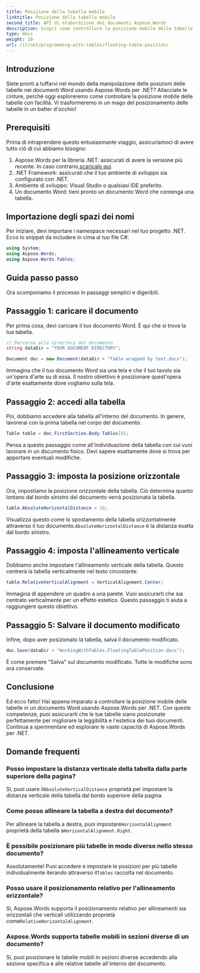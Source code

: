 ```yaml
---
title: Posizione della tabella mobile
linktitle: Posizione della tabella mobile
second_title: API di elaborazione dei documenti Aspose.Words
description: Scopri come controllare la posizione mobile delle tabelle nei documenti Word utilizzando Aspose.Words per .NET con la nostra guida dettagliata e passo dopo passo.
type: docs
weight: 10
url: /it/net/programming-with-tables/floating-table-position/
---
```

## Introduzione

Siete pronti a tuffarvi nel mondo della manipolazione delle posizioni delle tabelle nei documenti Word usando Aspose.Words per .NET? Allacciate le cinture, perché oggi esploreremo come controllare la posizione mobile delle tabelle con facilità. Vi trasformeremo in un mago del posizionamento delle tabelle in un batter d'occhio!

## Prerequisiti

Prima di intraprendere questo entusiasmante viaggio, assicuriamoci di avere tutto ciò di cui abbiamo bisogno:

1. Aspose.Words per la libreria .NET: assicurati di avere la versione più recente. In caso contrario,[scaricalo qui](https://releases.aspose.com/words/net/).
2. .NET Framework: assicurati che il tuo ambiente di sviluppo sia configurato con .NET.
3. Ambiente di sviluppo: Visual Studio o qualsiasi IDE preferito.
4. Un documento Word: tieni pronto un documento Word che contenga una tabella.

## Importazione degli spazi dei nomi

Per iniziare, devi importare i namespace necessari nel tuo progetto .NET. Ecco lo snippet da includere in cima al tuo file C#:

```csharp
using System;
using Aspose.Words;
using Aspose.Words.Tables;
```

## Guida passo passo

Ora scomponiamo il processo in passaggi semplici e digeribili.

## Passaggio 1: caricare il documento

Per prima cosa, devi caricare il tuo documento Word. È qui che si trova la tua tabella.

```csharp
// Percorso alla directory del documento
string dataDir = "YOUR DOCUMENT DIRECTORY";

Document doc = new Document(dataDir + "Table wrapped by text.docx");
```

Immagina che il tuo documento Word sia una tela e che il tuo tavolo sia un'opera d'arte su di essa. Il nostro obiettivo è posizionare quest'opera d'arte esattamente dove vogliamo sulla tela.

## Passaggio 2: accedi alla tabella

Poi, dobbiamo accedere alla tabella all'interno del documento. In genere, lavorerai con la prima tabella nel corpo del documento.

```csharp
Table table = doc.FirstSection.Body.Tables[0];
```

Pensa a questo passaggio come all'individuazione della tabella con cui vuoi lavorare in un documento fisico. Devi sapere esattamente dove si trova per apportare eventuali modifiche.

## Passaggio 3: imposta la posizione orizzontale

Ora, impostiamo la posizione orizzontale della tabella. Ciò determina quanto lontano dal bordo sinistro del documento verrà posizionata la tabella.

```csharp
table.AbsoluteHorizontalDistance = 10;
```

 Visualizza questo come lo spostamento della tabella orizzontalmente attraverso il tuo documento.`AbsoluteHorizontalDistance` è la distanza esatta dal bordo sinistro.

## Passaggio 4: imposta l'allineamento verticale

Dobbiamo anche impostare l'allineamento verticale della tabella. Questo centrerà la tabella verticalmente nel testo circostante.

```csharp
table.RelativeVerticalAlignment = VerticalAlignment.Center;
```

Immagina di appendere un quadro a una parete. Vuoi assicurarti che sia centrato verticalmente per un effetto estetico. Questo passaggio ti aiuta a raggiungere questo obiettivo.

## Passaggio 5: Salvare il documento modificato

Infine, dopo aver posizionato la tabella, salva il documento modificato.

```csharp
doc.Save(dataDir + "WorkingWithTables.FloatingTablePosition.docx");
```

È come premere "Salva" sul documento modificato. Tutte le modifiche sono ora conservate.

## Conclusione

Ed ecco fatto! Hai appena imparato a controllare la posizione mobile delle tabelle in un documento Word usando Aspose.Words per .NET. Con queste competenze, puoi assicurarti che le tue tabelle siano posizionate perfettamente per migliorare la leggibilità e l'estetica dei tuoi documenti. Continua a sperimentare ed esplorare le vaste capacità di Aspose.Words per .NET.

## Domande frequenti

### Posso impostare la distanza verticale della tabella dalla parte superiore della pagina?

 Sì, puoi usare il`AbsoluteVerticalDistance` proprietà per impostare la distanza verticale della tabella dal bordo superiore della pagina.

### Come posso allineare la tabella a destra del documento?

 Per allineare la tabella a destra, puoi impostare`HorizontalAlignment` proprietà della tabella a`HorizontalAlignment.Right`.

### È possibile posizionare più tabelle in modo diverso nello stesso documento?

 Assolutamente! Puoi accedere e impostare le posizioni per più tabelle individualmente iterando attraverso il`Tables` raccolta nel documento.

### Posso usare il posizionamento relativo per l'allineamento orizzontale?

Sì, Aspose.Words supporta il posizionamento relativo per allineamenti sia orizzontali che verticali utilizzando proprietà come`RelativeHorizontalAlignment`.

### Aspose.Words supporta tabelle mobili in sezioni diverse di un documento?

Sì, puoi posizionare le tabelle mobili in sezioni diverse accedendo alla sezione specifica e alle relative tabelle all'interno del documento.